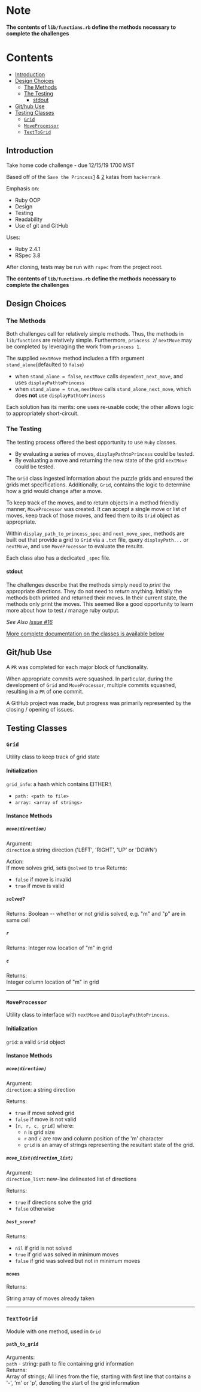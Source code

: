 
# Note
**The contents of `lib/functions.rb` define the methods necessary to complete the challenges**

# Contents
- [Introduction](#introduction)
- [Design Choices](#design-choices)
  - [The Methods](#the-methods)
  - [The Testing](#the-testing)
    - [stdout](#stdout)
- [Git/hub Use](#git/hub-use)
- [Testing Classes](#testing-classes)
  - [`Grid`](#grid)
  - [`MoveProcessor`](#moveprocessor)
  - [`TextToGrid`](#texttogrid)

## Introduction
Take home code challenge - due 12/15/19 1700 MST

Based off of the `Save the Princess`[1](https://www.hackerrank.com/challenges/saveprincess) & [2](https://www.hackerrank.com/challenges/saveprincess) katas from `hackerrank`

Emphasis on:
- Ruby OOP
- Design
- Testing
- Readability
- Use of git and GitHub  

Uses:  
- Ruby 2.4.1  
- RSpec 3.8  

After cloning, tests may be run with `rspec` from the project root.

**The contents of `lib/functions.rb` define the methods necessary to complete the challenges**  

## Design Choices
### The Methods

Both challenges call for relatively simple methods. Thus, the methods in `lib/functions` are relatively simple.
Furthermore, `princess 2`/ `nextMove` may be completed by leveraging the work from  `princess 1`.  

The supplied `nextMove` method includes a fifth argument `stand_alone`(defaulted to `false`)
- when `stand_alone = false`, `nextMove` calls `dependent_next_move`, and uses `displayPathtoPrincess`
- when `stand_alone = true`, `nextMove` calls `stand_alone_next_move`, which does **not** use `displayPathtoPrincess`

Each solution has its merits: one uses re-usable code; the other allows logic to appropriately short-circuit.  

### The Testing

The testing process offered the best opportunity to use `Ruby` classes.  

- By evaluating a series of moves, `displayPathtoPrincess` could be tested.  
- By evaluating a move and returning the new state of the grid `nextMove` could be tested.  

The `Grid` class ingested information about the puzzle grids and ensured the grids met specifications. Additionally, `Grid`, contains the logic to determine how a grid would change after a move.  

To keep track of the moves, and to return objects in a method friendly manner, `MoveProcessor` was created. It can accept a single move or list of moves, keep track of those moves, and feed them to its `Grid` object as appropriate.  

Within `display_path_to_princess_spec` and `next_move_spec`, methods are built out that provide a grid to `Grid` via a `.txt` file, query `displayPath...` or `nextMove`, and use `MoveProcessor` to evaluate the results.  

Each class also has a dedicated `_spec` file.

#### stdout

The challenges describe that the methods simply need to *print* the appropriate directions. They do not need to *return* anything. Initially the methods both printed and returned their moves. In their current state, the methods only print the moves. This seemed like a good opportunity to learn more about how to test / manage ruby output.  

*See Also [Issue #16](https://github.com/wipegup/princess/issues/16)*  

[More complete documentation on the classes is available below](#testing-classes)

## Git/hub Use

A `PR` was completed for each major block of functionality.  

When appropriate commits were squashed. In particular, during the development of `Grid` and `MoveProcessor`, multiple commits squashed, resulting in a `PR` of one commit.  

A GitHub project was made, but progress was primarily represented by the closing / opening of issues.

## Testing Classes
### `Grid`
Utility class to keep track of grid state  
#### Initialization
`grid_info`: a hash which contains EITHER:\
- `path: <path to file>`
- `array: <array of strings>`

#### Instance Methods
##### `move(direction)`
Argument:  
`direction` a string direction ('LEFT', 'RIGHT', 'UP' or 'DOWN')  

Action:  
If move solves grid, sets `@solved` to `true`
Returns:  
- `false` if move is invalid
- `true` if move is valid

##### `solved?`
Returns:
Boolean -- whether or not grid is solved, e.g. "m" and "p" are in same cell  

##### `r`
Returns:
Integer row location of "m" in grid

##### `c`

Returns:  
Integer column location of "m" in grid

--------------------

### `MoveProcessor`
Utility class to interface with `nextMove` and `DisplayPathtoPrincess`.

#### Initialization
`grid`: a valid `Grid` object

#### Instance Methods
##### `move(direction)`
Argument:  
`direction`: a string direction  

Returns:  
- `true` if move solved grid
- `false` if move is not valid
- `[n, r, c, grid]` where:
  - `n` is grid size
  - `r` and `c` are row and column position of the 'm' character
  - `grid` is an array of strings representing the resultant state of the grid.

##### `move_list(direction_list)`
Argument:  
`direction_list`: new-line delineated list of directions  

Returns:  
- `true` if directions solve the grid
- `false` otherwise  

##### `best_score?`
Returns:
- `nil` if grid is not solved
- `true` if grid was solved in minimum moves
- `false` if grid was solved but not in minimum moves  

#### `moves`

Returns:  

String array of moves already taken

-----------------

### `TextToGrid`

Module with one method, used in `Grid`

#### `path_to_grid`
Arguments:  
`path` - string: path to file containing grid information  
Returns:  
Array of strings; All lines from the file, starting with first line that contains a '-', 'm' or 'p', denoting the start of the grid information

